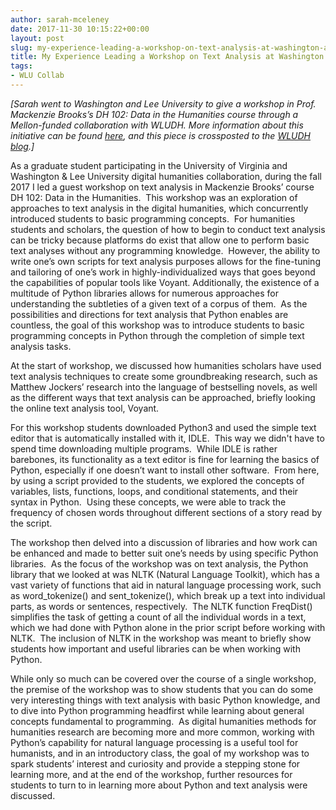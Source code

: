 ```yaml
---
author: sarah-mceleney
date: 2017-11-30 10:15:22+00:00
layout: post
slug: my-experience-leading-a-workshop-on-text-analysis-at-washington-and-lee-university
title: My Experience Leading a Workshop on Text Analysis at Washington and Lee University
tags:
- WLU Collab
---
```


_[Sarah went to Washington and Lee University to give a workshop in Prof. Mackenzie Brooks’s DH 102: Data in the Humanities course through a Mellon-funded collaboration with WLUDH. More information about this initiative can be found [here](https://github.com/wludh/research-one-collab/blob/master/wlu-faculty.md), and this piece is crossposted to the [WLUDH blog](http://digitalhumanities.wlu.edu/blog/2017/11/30/my-experience-leading-a-workshop-on-text-analysis-at-washington-and-lee-university/).]_

As a graduate student participating in the University of Virginia and Washington & Lee University digital humanities collaboration, during the fall 2017 I led a guest workshop on text analysis in Mackenzie Brooks’ course DH 102: Data in the Humanities.  This workshop was an exploration of approaches to text analysis in the digital humanities, which concurrently introduced students to basic programming concepts.  For humanities students and scholars, the question of how to begin to conduct text analysis can be tricky because platforms do exist that allow one to perform basic text analyses without any programming knowledge.  However, the ability to write one’s own scripts for text analysis purposes allows for the fine-tuning and tailoring of one’s work in highly-individualized ways that goes beyond the capabilities of popular tools like Voyant. Additionally, the existence of a multitude of Python libraries allows for numerous approaches for understanding the subtleties of a given text of a corpus of them.  As the possibilities and directions for text analysis that Python enables are countless, the goal of this workshop was to introduce students to basic programming concepts in Python through the completion of simple text analysis tasks.

At the start of workshop, we discussed how humanities scholars have used text analysis techniques to create some groundbreaking research, such as Matthew Jockers’ research into the language of bestselling novels, as well as the different ways that text analysis can be approached, briefly looking the online text analysis tool, Voyant.

For this workshop students downloaded Python3 and used the simple text editor that is automatically installed with it, IDLE.  This way we didn't have to spend time downloading multiple programs.  While IDLE is rather barebones, its functionality as a text editor is fine for learning the basics of Python, especially if one doesn’t want to install other software.  From here, by using a script provided to the students, we explored the concepts of variables, lists, functions, loops, and conditional statements, and their syntax in Python.  Using these concepts, we were able to track the frequency of chosen words throughout different sections of a story read by the script.

The workshop then delved into a discussion of libraries and how work can be enhanced and made to better suit one’s needs by using specific Python libraries.  As the focus of the workshop was on text analysis, the Python library that we looked at was NLTK (Natural Language Toolkit), which has a vast variety of functions that aid in natural language processing work, such as word_tokenize() and sent_tokenize(), which break up a text into individual parts, as words or sentences, respectively.  The NLTK function FreqDist() simplifies the task of getting a count of all the individual words in a text, which we had done with Python alone in the prior script before working with NLTK.  The inclusion of NLTK in the workshop was meant to briefly show students how important and useful libraries can be when working with Python.

While only so much can be covered over the course of a single workshop, the premise of the workshop was to show students that you can do some very interesting things with text analysis with basic Python knowledge, and to dive into Python programming headfirst while learning about general concepts fundamental to programming.  As digital humanities methods for humanities research are becoming more and more common, working with Python’s capability for natural language processing is a useful tool for humanists, and in an introductory class, the goal of my workshop was to spark students’ interest and curiosity and provide a stepping stone for learning more, and at the end of the workshop, further resources for students to turn to in learning more about Python and text analysis were discussed.
